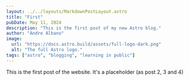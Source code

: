 ```yaml
---
layout: ../../layouts/MarkdownPostLayout.astro
title: "First"
pubDate: May 11, 2024
description: "This is the first post of my new Astro blog."
author: "Andre Albano"
image:
  url: "https://docs.astro.build/assets/full-logo-dark.png"
  alt: "The full Astro logo."
tags: ["astro", "blogging", "learning in public"]
---
```


This is the first post of the website. It's a placeholder (as post 2, 3 and 4)
